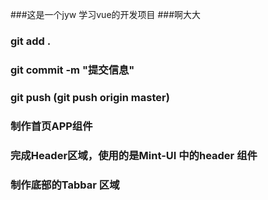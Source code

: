 ###这是一个jyw 学习vue的开发项目
###啊大大

### git add .
### git commit -m "提交信息"
### git push  (git push origin master)


### 制作首页APP组件
### 完成Header区域，使用的是Mint-UI 中的header 组件 
### 制作底部的Tabbar 区域